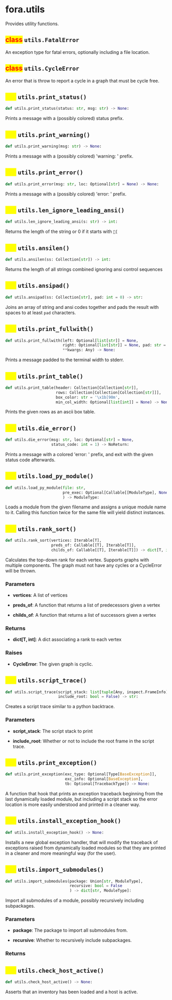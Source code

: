 # fora.utils

Provides utility functions.

## <mark style="color:red;">class</mark> `utils.FatalError`

An exception type for fatal errors, optionally including a file location.

## <mark style="color:red;">class</mark> `utils.CycleError`

An error that is throw to report a cycle in a graph that must be cycle free.

## <mark style="color:yellow;">def</mark> `utils.print_status()`

```python
def utils.print_status(status: str, msg: str) -> None:
```

Prints a message with a (possibly colored) status prefix.

## <mark style="color:yellow;">def</mark> `utils.print_warning()`

```python
def utils.print_warning(msg: str) -> None:
```

Prints a message with a (possibly colored) 'warning: ' prefix.

## <mark style="color:yellow;">def</mark> `utils.print_error()`

```python
def utils.print_error(msg: str, loc: Optional[str] = None) -> None:
```

Prints a message with a (possibly colored) 'error: ' prefix.

## <mark style="color:yellow;">def</mark> `utils.len_ignore_leading_ansi()`

```python
def utils.len_ignore_leading_ansi(s: str) -> int:
```

Returns the length of the string or 0 if it starts with `[`

## <mark style="color:yellow;">def</mark> `utils.ansilen()`

```python
def utils.ansilen(ss: Collection[str]) -> int:
```

Returns the length of all strings combined ignoring ansi control sequences

## <mark style="color:yellow;">def</mark> `utils.ansipad()`

```python
def utils.ansipad(ss: Collection[str], pad: int = 0) -> str:
```

Joins an array of string and ansi codes together and pads the result with spaces to at least `pad` characters.

## <mark style="color:yellow;">def</mark> `utils.print_fullwith()`

```python
def utils.print_fullwith(left: Optional[list[str]] = None, 
                         right: Optional[list[str]] = None, pad: str = '─', 
                         **kwargs: Any) -> None:
```

Prints a message padded to the terminal width to stderr.

## <mark style="color:yellow;">def</mark> `utils.print_table()`

```python
def utils.print_table(header: Collection[Collection[str]], 
                      rows: Collection[Collection[Collection[str]]], 
                      box_color: str = '\x1b[90m', 
                      min_col_width: Optional[list[int]] = None) -> None:
```

Prints the given rows as an ascii box table.

## <mark style="color:yellow;">def</mark> `utils.die_error()`

```python
def utils.die_error(msg: str, loc: Optional[str] = None, 
                    status_code: int = 1) -> NoReturn:
```

Prints a message with a colored 'error: ' prefix, and exit with the given status code afterwards.

## <mark style="color:yellow;">def</mark> `utils.load_py_module()`

```python
def utils.load_py_module(file: str, 
                         pre_exec: Optional[Callable[[ModuleType], None]] = None
                         ) -> ModuleType:
```

Loads a module from the given filename and assigns a unique module name to it.
Calling this function twice for the same file will yield distinct instances.

## <mark style="color:yellow;">def</mark> `utils.rank_sort()`

```python
def utils.rank_sort(vertices: Iterable[T], 
                    preds_of: Callable[[T], Iterable[T]], 
                    childs_of: Callable[[T], Iterable[T]]) -> dict[T, int]:
```

Calculates the top-down rank for each vertex. Supports graphs with multiple components.
The graph must not have any cycles or a CycleError will be thrown.

### Parameters

 -  **vertices**: A list of vertices

 -  **preds_of**: A function that returns a list of predecessors given a vertex

 -  **childs_of**: A function that returns a list of successors given a vertex

### Returns

 -  **dict[T, int]**: A dict associating a rank to each vertex

### Raises

 -  **CycleError**: The given graph is cyclic.

## <mark style="color:yellow;">def</mark> `utils.script_trace()`

```python
def utils.script_trace(script_stack: list[tuple[Any, inspect.FrameInfo]], 
                       include_root: bool = False) -> str:
```

Creates a script trace similar to a python backtrace.

### Parameters

 -  **script_stack**: The script stack to print

 -  **include_root**: Whether or not to include the root frame in the script trace.

## <mark style="color:yellow;">def</mark> `utils.print_exception()`

```python
def utils.print_exception(exc_type: Optional[Type[BaseException]], 
                          exc_info: Optional[BaseException], 
                          tb: Optional[TracebackType]) -> None:
```

A function that hook that prints an exception traceback beginning from the
last dynamically loaded module, but including a script stack so the error
location is more easily understood and printed in a cleaner way.

## <mark style="color:yellow;">def</mark> `utils.install_exception_hook()`

```python
def utils.install_exception_hook() -> None:
```

Installs a new global exception handler, that will modify the
traceback of exceptions raised from dynamically loaded modules
so that they are printed in a cleaner and more meaningful way (for the user).

## <mark style="color:yellow;">def</mark> `utils.import_submodules()`

```python
def utils.import_submodules(package: Union[str, ModuleType], 
                            recursive: bool = False
                            ) -> dict[str, ModuleType]:
```

Import all submodules of a module, possibly recursively including subpackages.

### Parameters

 -  **package**: The package to import all submodules from.

 -  **recursive**: Whether to recursively include subpackages.

### Returns

## <mark style="color:yellow;">def</mark> `utils.check_host_active()`

```python
def utils.check_host_active() -> None:
```

Asserts that an inventory has been loaded and a host is active.
